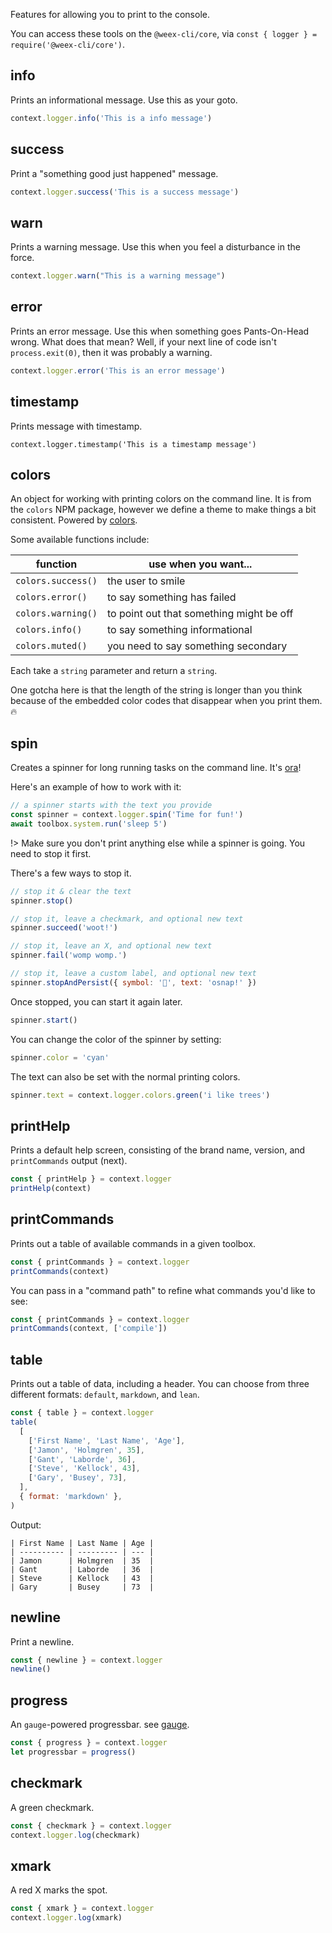 Features for allowing you to print to the console.

You can access these tools on the `@weex-cli/core`, via `const { logger } = require('@weex-cli/core')`.

## info

Prints an informational message. Use this as your goto.

```js
context.logger.info('This is a info message')
```

## success

Print a "something good just happened" message.

```js
context.logger.success('This is a success message')
```

## warn

Prints a warning message. Use this when you feel a disturbance in the force.

```js
context.logger.warn("This is a warning message")
```

## error

Prints an error message. Use this when something goes Pants-On-Head wrong. What does that mean?
Well, if your next line of code isn't `process.exit(0)`, then it was probably a warning.

```js
context.logger.error('This is an error message')
```

## timestamp

Prints message with timestamp.

```
context.logger.timestamp('This is a timestamp message')
```

## colors

An object for working with printing colors on the command line. It is from the `colors` NPM package,
however we define a theme to make things a bit consistent. Powered by [colors](https://www.npmjs.com/package/colors).

Some available functions include:

| function           | use when you want...                     |
| ------------------ | ---------------------------------------- |
| `colors.success()` | the user to smile                        |
| `colors.error()`   | to say something has failed              |
| `colors.warning()` | to point out that something might be off |
| `colors.info()`    | to say something informational           |
| `colors.muted()`   | you need to say something secondary      |

Each take a `string` parameter and return a `string`.

One gotcha here is that the length of the string is longer than you think because of the embedded
color codes that disappear when you print them. 🔥

## spin

Creates a spinner for long running tasks on the command line. It's
[ora](https://github.com/sindresorhus/ora)!

Here's an example of how to work with it:

```js
// a spinner starts with the text you provide
const spinner = context.logger.spin('Time for fun!')
await toolbox.system.run('sleep 5')
```

!> Make sure you don't print anything else while a spinner is going. You need to stop it first.

There's a few ways to stop it.

```js
// stop it & clear the text
spinner.stop()

// stop it, leave a checkmark, and optional new text
spinner.succeed('woot!')

// stop it, leave an X, and optional new text
spinner.fail('womp womp.')

// stop it, leave a custom label, and optional new text
spinner.stopAndPersist({ symbol: '🚨', text: 'osnap!' })
```

Once stopped, you can start it again later.

```js
spinner.start()
```

You can change the color of the spinner by setting:

```js
spinner.color = 'cyan'
```

The text can also be set with the normal printing colors.

```js
spinner.text = context.logger.colors.green('i like trees')
```

## printHelp

Prints a default help screen, consisting of the brand name, version, and `printCommands` output (next).

```js
const { printHelp } = context.logger
printHelp(context)
```

## printCommands

Prints out a table of available commands in a given toolbox.

```js
const { printCommands } = context.logger
printCommands(context)
```

You can pass in a "command path" to refine what commands you'd like to see:

```js
const { printCommands } = context.logger
printCommands(context, ['compile'])
```

## table

Prints out a table of data, including a header. You can choose from three different formats:
`default`, `markdown`, and `lean`.

```js
const { table } = context.logger
table(
  [
    ['First Name', 'Last Name', 'Age'],
    ['Jamon', 'Holmgren', 35],
    ['Gant', 'Laborde', 36],
    ['Steve', 'Kellock', 43],
    ['Gary', 'Busey', 73],
  ],
  { format: 'markdown' },
)
```

Output:

```
| First Name | Last Name | Age |
| ---------- | --------- | --- |
| Jamon      | Holmgren  | 35  |
| Gant       | Laborde   | 36  |
| Steve      | Kellock   | 43  |
| Gary       | Busey     | 73  |
```

## newline

Print a newline.

```js
const { newline } = context.logger
newline()
```

## progress

An `gauge`-powered progressbar. see [gauge](https://www.npmjs.com/package/gauge).

```js
const { progress } = context.logger
let progressbar = progress()
```

## checkmark

A green checkmark.
```js
const { checkmark } = context.logger
context.logger.log(checkmark)
```

## xmark

A red X marks the spot.
```js
const { xmark } = context.logger
context.logger.log(xmark)
```
